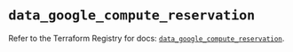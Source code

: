 # `data_google_compute_reservation`

Refer to the Terraform Registry for docs: [`data_google_compute_reservation`](https://registry.terraform.io/providers/hashicorp/google/6.49.3/docs/data-sources/compute_reservation).
